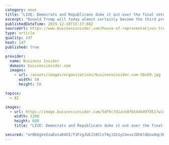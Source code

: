 ```yaml
---
category: news
title: "LIVE: Democrats and Republicans duke it out over the final vote to impeach Trump"
excerpt: "Donald Trump will today almost certainly become the third president in US history to be impeached by the House of Representatives."
publishedDateTime: 2019-12-18T15:37:00Z
sourceUrl: https://www.businessinsider.com/house-of-representatives-trump-impeachment-hearing-schedule-live-updates-2019-12
type: article
quality: 147
heat: 147
published: true

provider:
  name: Business Insider
  domain: businessinsider.com
  images:
    - url: /assets/images/organizations/businessinsider.com-50x50.jpg
      width: 50
      height: 50

topics:
  - AI

images:
  - url: https://image.businessinsider.com/5df9c7d1acb8fb544b497853?width=1200&format=jpeg
    width: 1200
    height: 600
    title: "LIVE: Democrats and Republicans duke it out over the final vote to impeach Trump"

secured: "orObbgVe5zwEosaR4hI/f3FzgJUEJ10Slz7AyJZe1yCbovxJDhblOQou9qLVKnsEONn2yb8ni78897uznW+f2MAz/4OY0EUKGVwpuOWXuum/u/8FM5MWFhNiqQupRwFc1if/jy69SqIR5xRy8G6sH1VbGErc/1YdCxZewXEnzMA/KrWOE5+BLWf9sDSUIhVZfHMEWxFTu9zRyMNvcHWe8nE+y+GVaFd1O8vY8ZOBhnDZBDBtBcLFPMYjsLbqQxgW0oLSfTuaBm3wd/5BHsqMWw==;WEcYdOMf25yxXs18+vvYzQ=="
---
```


